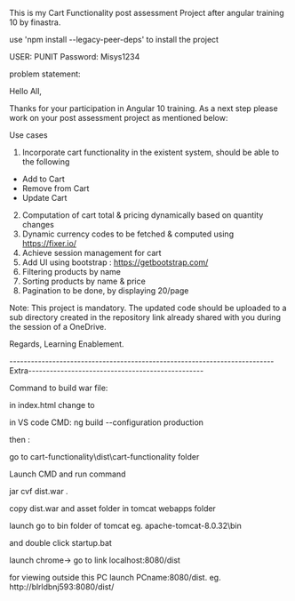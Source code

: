This is my Cart Functionality post assessment Project after angular training 10 by finastra.

use 'npm install --legacy-peer-deps' to install the project

USER: PUNIT
Password: Misys1234

problem statement:

Hello All,


Thanks for your participation in Angular 10 training. As a next step please work on your post assessment project as mentioned below:


Use cases
1. Incorporate cart functionality in the existent system, should be able to the following
- Add to Cart
- Remove from Cart
- Update Cart
2. Computation of cart total & pricing dynamically based on quantity changes
3. Dynamic currency codes to be fetched & computed using https://fixer.io/
4. Achieve session management for cart
5. Add UI using bootstrap : https://getbootstrap.com/
6. Filtering products by name
7. Sorting products by name & price
8. Pagination to be done, by displaying 20/page


Note:    This project is mandatory. The updated code should be uploaded to a sub directory created in the repository link already shared with you during the session of a OneDrive.

Regards,
Learning Enablement.






--------------------------------------------------------------------------Extra-------------------------------------------------

Command to build war file:

in index.html change  <base href="/"> to <base href="./">

in VS code CMD:
ng build --configuration production


then :

go to cart-functionality\dist\cart-functionality folder

Launch CMD and run command 

jar cvf dist.war *.*

copy dist.war and asset folder in tomcat webapps folder

launch go to bin folder of tomcat eg. apache-tomcat-8.0.32\bin

and double click startup.bat



launch chrome-> go to link localhost:8080/dist

for viewing outside this PC launch PCname:8080/dist.  eg. http://blrldbnj593:8080/dist/


